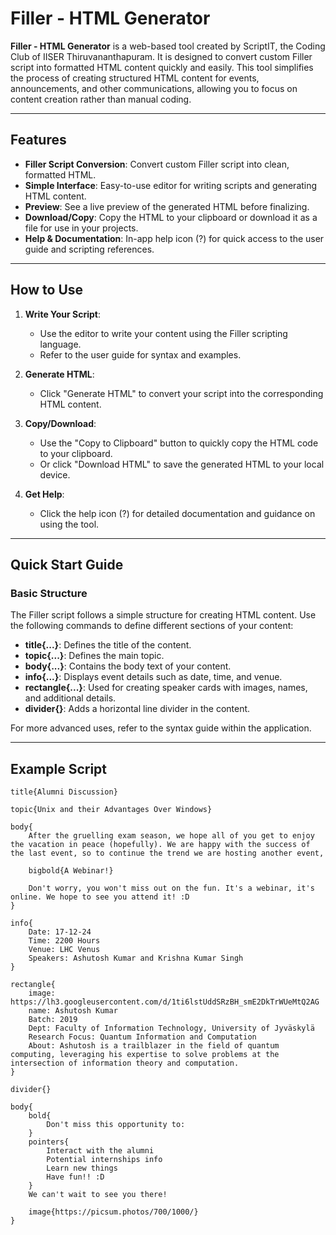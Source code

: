 # Filler - HTML Generator

**Filler - HTML Generator** is a web-based tool created by ScriptIT, the Coding Club of IISER Thiruvananthapuram. It is designed to convert custom Filler script into formatted HTML content quickly and easily. This tool simplifies the process of creating structured HTML content for events, announcements, and other communications, allowing you to focus on content creation rather than manual coding.

---

## Features

- **Filler Script Conversion**: Convert custom Filler script into clean, formatted HTML.
- **Simple Interface**: Easy-to-use editor for writing scripts and generating HTML content.
- **Preview**: See a live preview of the generated HTML before finalizing.
- **Download/Copy**: Copy the HTML to your clipboard or download it as a file for use in your projects.
- **Help & Documentation**: In-app help icon (?) for quick access to the user guide and scripting references.

---

## How to Use

1. **Write Your Script**: 
   - Use the editor to write your content using the Filler scripting language.
   - Refer to the user guide for syntax and examples.

2. **Generate HTML**:
   - Click "Generate HTML" to convert your script into the corresponding HTML content.

3. **Copy/Download**:
   - Use the "Copy to Clipboard" button to quickly copy the HTML code to your clipboard.
   - Or click "Download HTML" to save the generated HTML to your local device.

4. **Get Help**:
   - Click the help icon (?) for detailed documentation and guidance on using the tool.

---

## Quick Start Guide

### Basic Structure

The Filler script follows a simple structure for creating HTML content. Use the following commands to define different sections of your content:

- **title{...}**: Defines the title of the content.
- **topic{...}**: Defines the main topic.
- **body{...}**: Contains the body text of your content.
- **info{...}**: Displays event details such as date, time, and venue.
- **rectangle{...}**: Used for creating speaker cards with images, names, and additional details.
- **divider{}**: Adds a horizontal line divider in the content.

For more advanced uses, refer to the syntax guide within the application.

---

## Example Script

```plaintext
title{Alumni Discussion}

topic{Unix and their Advantages Over Windows}

body{
    After the gruelling exam season, we hope all of you get to enjoy the vacation in peace (hopefully). We are happy with the success of the last event, so to continue the trend we are hosting another event,
    
    bigbold{A Webinar!}
    
    Don't worry, you won't miss out on the fun. It's a webinar, it's online. We hope to see you attend it! :D
}

info{
    Date: 17-12-24
    Time: 2200 Hours
    Venue: LHC Venus
    Speakers: Ashutosh Kumar and Krishna Kumar Singh
}

rectangle{
    image: https://lh3.googleusercontent.com/d/1ti6lstUddSRzBH_smE2DkTrWUeMtQ2AG
    name: Ashutosh Kumar
    Batch: 2019
    Dept: Faculty of Information Technology, University of Jyväskylä
    Research Focus: Quantum Information and Computation
    About: Ashutosh is a trailblazer in the field of quantum computing, leveraging his expertise to solve problems at the intersection of information theory and computation.
}

divider{}

body{
    bold{
        Don't miss this opportunity to:
    }
    pointers{
        Interact with the alumni
        Potential internships info
        Learn new things
        Have fun!! :D
    }
    We can't wait to see you there!

    image{https://picsum.photos/700/1000/}
}
